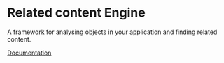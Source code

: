 # Related content Engine

A framework for analysing objects in your application and finding related content.

[Documentation](https://hellopablo.github.io/related-content-engine)
